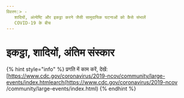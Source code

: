 ```yaml
---
विवरण:> -
   शादियों, अंत्येष्टि और इकट्ठा करने जैसी सामुदायिक घटनाओं को कैसे संभालें
   COVID-19 के बीच
---
```


# इकट्ठा, शादियों, अंतिम संस्कार

{% hint style="info" %}
प्रगति में काम करें, देखें: [https://www.cdc.gov/coronavirus/2019-ncov/community/large-events/index.htmlearch(https://www.cdc.gov/coronavirus/2019-ncov /community/large-events/index.html)
{% endhint %}
